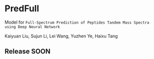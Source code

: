 # PredFull

Model for `Full-Spectrum Prediction of Peptides Tandem Mass Spectra using Deep Neural Network`

Kaiyuan Liu, Sujun Li, Lei Wang, Yuzhen Ye, Haixu Tang

## Release SOON